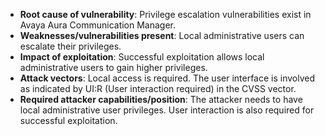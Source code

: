 - **Root cause of vulnerability**: Privilege escalation vulnerabilities exist in Avaya Aura Communication Manager.
- **Weaknesses/vulnerabilities present**: Local administrative users can escalate their privileges.
- **Impact of exploitation**: Successful exploitation allows local administrative users to gain higher privileges.
- **Attack vectors**: Local access is required. The user interface is involved as indicated by UI:R (User interaction required) in the CVSS vector.
- **Required attacker capabilities/position**: The attacker needs to have local administrative user privileges. User interaction is also required for successful exploitation.